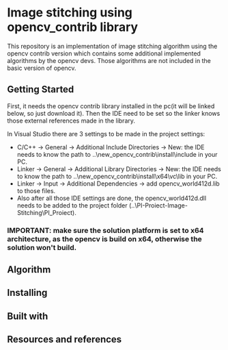 # Image stitching using opencv_contrib library

This repository is an implementation of image stitching algorithm using the opencv contrib version which contains some additional implemented algorithms by the opencv devs. Those algorithms are not included in the basic version of opencv.

## Getting Started

First, it needs the opencv contrib library installed in the pc(it will be linked below, so just download it). Then the IDE need to be set so the linker knows those external references made in the library.

In Visual Studio there are 3 settings to be made in the project settings:

* C/C++ -> General -> Additional Include Directories -> New: the IDE needs to know the path to ..\new_opencv_contrib\install\include in your PC.
* Linker -> General -> Additional Library Directories -> New: the IDE needs to know the path to ..\new_opencv_contrib\install\x64\vc\lib in your PC.
* Linker -> Input -> Additional Dependencies -> add opencv_world412d.lib to those files.
* Also after all those IDE settings are done, the opencv_world412d.dll needs to be added to the project folder (..\PI-Proiect-Image-Stitching\PI_Proiect\).

### IMPORTANT: make sure the solution platform is set to x64 architecture, as the opencv is build on x64, otherwise the solution won't build.

## Algorithm

## Installing

## Built with

## Resources and references
